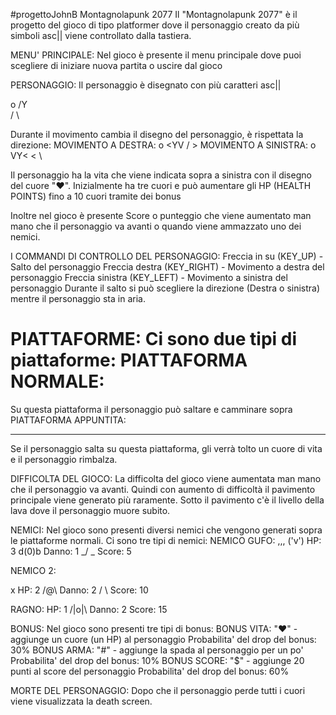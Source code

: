 #progettoJohnB
Montagnolapunk 2077
Il "Montagnolapunk 2077" è il progetto del gioco di tipo platformer
dove il personaggio creato da più simboli asc|| viene controllato dalla tastiera.

MENU' PRINCIPALE:
Nel gioco è presente il menu principale dove puoi scegliere di iniziare nuova partita o uscire dal gioco

PERSONAGGIO:
Il personaggio è disegnato con più caratteri asc||

  o
 /Y\
 / \

Durante il movimento cambia il disegno del personaggio, è rispettata la direzione:
MOVIMENTO A DESTRA:
  o
 <YV
 / >
 MOVIMENTO A SINISTRA:
  o
 VY<
 < \

Il personaggio ha la vita che viene indicata sopra a sinistra con il disegno del cuore "♥". Inizialmente ha tre cuori e può aumentare gli HP (HEALTH POINTS) fino a 10 cuori tramite dei bonus 

Inoltre nel gioco è presente Score o punteggio che viene aumentato man mano che il personaggio va avanti o quando viene ammazzato uno dei nemici.


I COMMANDI DI CONTROLLO DEL PERSONAGGIO:
Freccia in su (KEY_UP) - Salto del personaggio
Freccia destra (KEY_RIGHT) - Movimento a destra del personaggio
Freccia sinistra (KEY_LEFT) - Movimento a sinistra del personaggio
Durante il salto si può scegliere la direzione (Destra o sinistra) mentre il personaggio sta in aria.

PIATTAFORME:
Ci sono due tipi di piattaforme:
PIATTAFORMA NORMALE:
========
Su questa piattaforma il personaggio può saltare e camminare sopra
PIATTAFORMA APPUNTITA:
********
Se il personaggio salta su questa piattaforma, gli verrà tolto un cuore di vita e il personaggio rimbalza.

DIFFICOLTA DEL GIOCO:
La difficolta del gioco viene aumentata man mano che il personaggio va avanti. Quindi con aumento di difficoltà il pavimento principale viene generato più raramente. Sotto il pavimento c'è il livello della lava dove il personaggio muore subito. 

NEMICI:
Nel gioco sono presenti diversi nemici che vengono generati sopra le piattaforme normali. Ci sono tre tipi di nemici:
NEMICO GUFO:
 ,,,
('v')     HP: 3
d(0)b     Danno: 1
_/ \_     Score: 5

NEMICO 2:

 x        HP: 2
/@\       Danno: 2
/ \       Score: 10

RAGNO:
          HP: 1
/|o|\     Danno: 2
          Score: 15

BONUS:
Nel gioco sono presenti tre tipi di bonus:
BONUS VITA:
"♥" - aggiunge un cuore (un HP) al personaggio
      Probabilita' del drop del bonus: 30%
BONUS ARMA: 
"#" - aggiunge la spada al personaggio per un po'
      Probabilita' del drop del bonus: 10%
BONUS SCORE:
"$" - aggiunge 20 punti al score del personaggio 
      Probabilita' del drop del bonus: 60%

MORTE DEL PERSONAGGIO:
Dopo che il personaggio perde tutti i cuori viene visualizzata la death screen.

